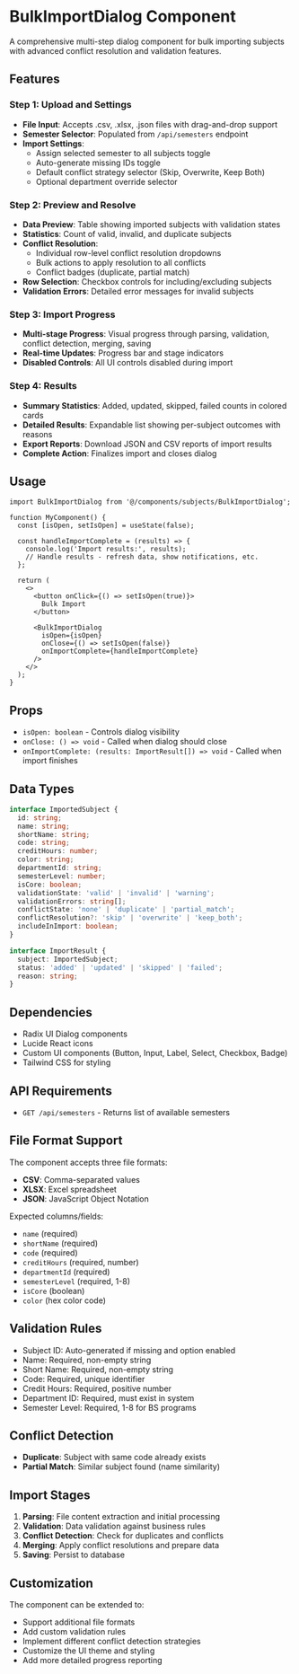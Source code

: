 # BulkImportDialog Component

A comprehensive multi-step dialog component for bulk importing subjects with advanced conflict resolution and validation features.

## Features

### Step 1: Upload and Settings
- **File Input**: Accepts .csv, .xlsx, .json files with drag-and-drop support
- **Semester Selector**: Populated from `/api/semesters` endpoint
- **Import Settings**:
  - Assign selected semester to all subjects toggle
  - Auto-generate missing IDs toggle
  - Default conflict strategy selector (Skip, Overwrite, Keep Both)
  - Optional department override selector

### Step 2: Preview and Resolve
- **Data Preview**: Table showing imported subjects with validation states
- **Statistics**: Count of valid, invalid, and duplicate subjects
- **Conflict Resolution**:
  - Individual row-level conflict resolution dropdowns
  - Bulk actions to apply resolution to all conflicts
  - Conflict badges (duplicate, partial match)
- **Row Selection**: Checkbox controls for including/excluding subjects
- **Validation Errors**: Detailed error messages for invalid subjects

### Step 3: Import Progress
- **Multi-stage Progress**: Visual progress through parsing, validation, conflict detection, merging, saving
- **Real-time Updates**: Progress bar and stage indicators
- **Disabled Controls**: All UI controls disabled during import

### Step 4: Results
- **Summary Statistics**: Added, updated, skipped, failed counts in colored cards
- **Detailed Results**: Expandable list showing per-subject outcomes with reasons
- **Export Reports**: Download JSON and CSV reports of import results
- **Complete Action**: Finalizes import and closes dialog

## Usage

```tsx
import BulkImportDialog from '@/components/subjects/BulkImportDialog';

function MyComponent() {
  const [isOpen, setIsOpen] = useState(false);
  
  const handleImportComplete = (results) => {
    console.log('Import results:', results);
    // Handle results - refresh data, show notifications, etc.
  };

  return (
    <>
      <button onClick={() => setIsOpen(true)}>
        Bulk Import
      </button>
      
      <BulkImportDialog
        isOpen={isOpen}
        onClose={() => setIsOpen(false)}
        onImportComplete={handleImportComplete}
      />
    </>
  );
}
```

## Props

- `isOpen: boolean` - Controls dialog visibility
- `onClose: () => void` - Called when dialog should close
- `onImportComplete: (results: ImportResult[]) => void` - Called when import finishes

## Data Types

```typescript
interface ImportedSubject {
  id: string;
  name: string;
  shortName: string;
  code: string;
  creditHours: number;
  color: string;
  departmentId: string;
  semesterLevel: number;
  isCore: boolean;
  validationState: 'valid' | 'invalid' | 'warning';
  validationErrors: string[];
  conflictState: 'none' | 'duplicate' | 'partial_match';
  conflictResolution?: 'skip' | 'overwrite' | 'keep_both';
  includeInImport: boolean;
}

interface ImportResult {
  subject: ImportedSubject;
  status: 'added' | 'updated' | 'skipped' | 'failed';
  reason: string;
}
```

## Dependencies

- Radix UI Dialog components
- Lucide React icons
- Custom UI components (Button, Input, Label, Select, Checkbox, Badge)
- Tailwind CSS for styling

## API Requirements

- `GET /api/semesters` - Returns list of available semesters

## File Format Support

The component accepts three file formats:
- **CSV**: Comma-separated values
- **XLSX**: Excel spreadsheet
- **JSON**: JavaScript Object Notation

Expected columns/fields:
- `name` (required)
- `shortName` (required)  
- `code` (required)
- `creditHours` (required, number)
- `departmentId` (required)
- `semesterLevel` (required, 1-8)
- `isCore` (boolean)
- `color` (hex color code)

## Validation Rules

- Subject ID: Auto-generated if missing and option enabled
- Name: Required, non-empty string
- Short Name: Required, non-empty string
- Code: Required, unique identifier
- Credit Hours: Required, positive number
- Department ID: Required, must exist in system
- Semester Level: Required, 1-8 for BS programs

## Conflict Detection

- **Duplicate**: Subject with same code already exists
- **Partial Match**: Similar subject found (name similarity)

## Import Stages

1. **Parsing**: File content extraction and initial processing
2. **Validation**: Data validation against business rules
3. **Conflict Detection**: Check for duplicates and conflicts
4. **Merging**: Apply conflict resolutions and prepare data
5. **Saving**: Persist to database

## Customization

The component can be extended to:
- Support additional file formats
- Add custom validation rules
- Implement different conflict detection strategies
- Customize the UI theme and styling
- Add more detailed progress reporting
